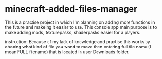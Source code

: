 # minecraft-added-files-manager

This is a practise project in which I'm planning on adding more functions in the future and makeing it easier to use.
This console app main purpose is to make adding mods, texturepasks, shaderpasks easier for a players.

instruction:
Because of my lack of knowledge and practise this works by chooing what kind of file you wand to move then entering full file name (I mean FULL filename) that is located in user Downloads folder.
